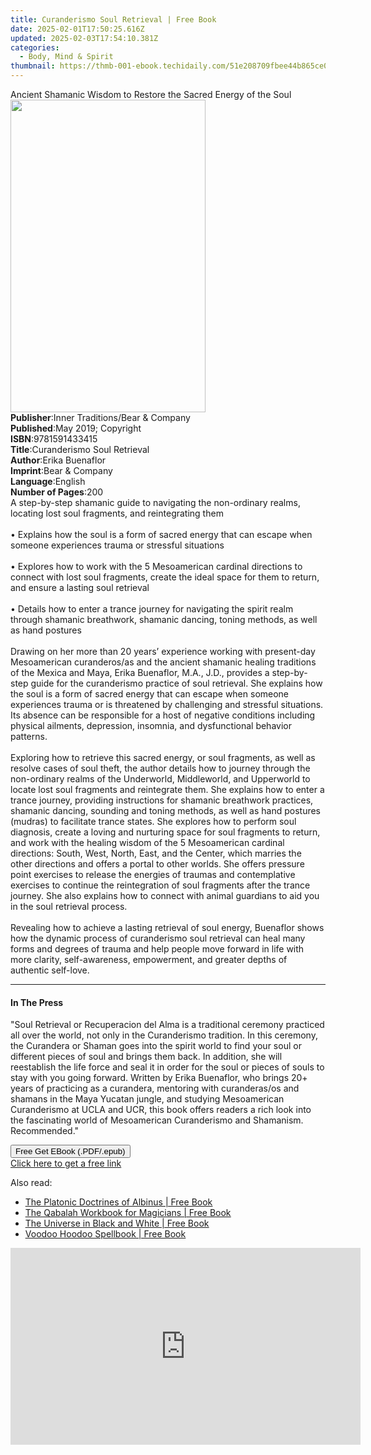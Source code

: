 ```yaml
---
title: Curanderismo Soul Retrieval | Free Book
date: 2025-02-01T17:50:25.616Z
updated: 2025-02-03T17:54:10.381Z
categories:
  - Body, Mind & Spirit
thumbnail: https://thmb-001-ebook.techidaily.com/51e208709fbee44b865ce02ff771ed51578ee401a573874d976459b0dd19d6aa.jpg
---
```

<main id="book-container">
  <div class="flex flex-col">
    <div class="book-brief flex-1 py-6 px-4 sm:p-6 md:py-10 md:px-8">
      <!-- brief-->
      <div class="book-brief-main">
        Ancient Shamanic Wisdom to Restore the Sacred Energy of the Soul
      </div>
    </div>
    <div
      class="book-meta-info flex-1 grid gap-4 col-start-1 col-end-3 row-start-1 sm:mb-6 sm:grid-cols-4 lg:gap-6 lg:col-start-2 lg:row-end-6 lg:row-span-6 lg:mb-0"
    >
      <div
        class="book-meta-info-left place-content-center mt-4 p-4 text-sm leading-6 col-start-2 col-span-2 dark:text-slate-400"
      >
        <img
          class="w-full h-500 object-cover rounded-lg sm:h-255 sm:col-span-2 lg:col-span-full"
          src="https://img-001-ebook.techidaily.com/8b40a37fdeb2b769a90c673a07f4019b18619f63dcfed57897cad41a95f34ce0.jpg"
          alt=""
          width="312"
          height="500"
        />
      </div>
      <div
        class="book-meta-info-right mt-2 col-start-1 row-start-2 col-span-3 self-center"
      >
        <!-- meta data  -->
        <div class="flex flex-col px-4 md:px-8">
          <div class="flex-1">
            <strong>Publisher</strong>:<span class="px-2"
              >Inner Traditions/Bear &amp; Company</span
            >
          </div>
          <div class="flex-1">
            <strong>Published</strong>:<span class="px-2"
              >May 2019; Copyright</span
            >
          </div>
          <div class="flex-1">
            <strong>ISBN</strong>:<span class="px-2">9781591433415</span>
          </div>
          <div class="flex-1">
            <strong>Title</strong>:<span class="px-2"
              >Curanderismo Soul Retrieval</span
            >
          </div>
          <div class="flex-1">
            <strong>Author</strong>:<span class="px-2">Erika Buenaflor</span>
          </div>
          <div class="flex-1">
            <strong>Imprint</strong>:<span class="px-2"
              >Bear &amp; Company</span
            >
          </div>
          <div class="flex-1">
            <strong>Language</strong>:<span class="px-2">English</span>
          </div>
          <div class="flex-1">
            <strong>Number of Pages</strong>:<span class="px-2">200</span>
          </div>
        </div>
      </div>
    </div>
    <div class="book-description flex-1 py-6 px-4 sm:p-6 md:py-10 md:px-8">
      <div class="book-description-main">
        <div accordion-content="" id="description">
          A step-by-step shamanic guide to navigating the non-ordinary realms,
          locating lost soul fragments, and reintegrating them <br /><br />•
          Explains how the soul is a form of sacred energy that can escape when
          someone experiences trauma or stressful situations <br /><br />•
          Explores how to work with the 5 Mesoamerican cardinal directions to
          connect with lost soul fragments, create the ideal space for them to
          return, and ensure a lasting soul retrieval <br /><br />• Details how
          to enter a trance journey for navigating the spirit realm through
          shamanic breathwork, shamanic dancing, toning methods, as well as hand
          postures <br /><br />Drawing on her more than 20 years’ experience
          working with present-day Mesoamerican curanderos/as and the ancient
          shamanic healing traditions of the Mexica and Maya, Erika Buenaflor,
          M.A., J.D., provides a step-by-step guide for the curanderismo
          practice of soul retrieval. She explains how the soul is a form of
          sacred energy that can escape when someone experiences trauma or is
          threatened by challenging and stressful situations. Its absence can be
          responsible for a host of negative conditions including physical
          ailments, depression, insomnia, and dysfunctional behavior patterns.
          <br /><br />Exploring how to retrieve this sacred energy, or soul
          fragments, as well as resolve cases of soul theft, the author details
          how to journey through the non-ordinary realms of the Underworld,
          Middleworld, and Upperworld to locate lost soul fragments and
          reintegrate them. She explains how to enter a trance journey,
          providing instructions for shamanic breathwork practices, shamanic
          dancing, sounding and toning methods, as well as hand postures
          (mudras) to facilitate trance states. She explores how to perform soul
          diagnosis, create a loving and nurturing space for soul fragments to
          return, and work with the healing wisdom of the 5 Mesoamerican
          cardinal directions: South, West, North, East, and the Center, which
          marries the other directions and offers a portal to other worlds. She
          offers pressure point exercises to release the energies of traumas and
          contemplative exercises to continue the reintegration of soul
          fragments after the trance journey. She also explains how to connect
          with animal guardians to aid you in the soul retrieval process.
          <br /><br />Revealing how to achieve a lasting retrieval of soul
          energy, Buenaflor shows how the dynamic process of curanderismo soul
          retrieval can heal many forms and degrees of trauma and help people
          move forward in life with more clarity, self-awareness, empowerment,
          and greater depths of authentic self-love.
        </div>
        <div class="accordion-fader"></div>
      </div>
    </div>
    <div class="book-excerpts flex-1 py-6 px-4 sm:p-6 md:py-10 md:px-8">
      <!-- excerpts-->
      <div class="book-excerpts-main">
        <hr />
        <h4 class="placeholder placeholder-heading">
          <span>In The Press</span>
        </h4>
        <p>
          "Soul Retrieval or Recuperacion del Alma is a traditional ceremony
          practiced all over the world, not only in the Curanderismo tradition.
          In this ceremony, the Curandera or Shaman goes into the spirit world
          to find your soul or different pieces of soul and brings them back. In
          addition, she will reestablish the life force and seal it in order for
          the soul or pieces of souls to stay with you going forward. Written by
          Erika Buenaflor, who brings 20+ years of practicing as a curandera,
          mentoring with curanderas/os and shamans in the Maya Yucatan jungle,
          and studying Mesoamerican Curanderismo at UCLA and UCR, this book
          offers readers a rich look into the fascinating world of Mesoamerican
          Curanderismo and Shamanism. Recommended."
        </p>
      </div>
    </div>
    <div
      class="book-about-author flex-1 py-6 px-4 sm:p-6 md:py-10 md:px-8"
    ></div>
    <div class="book-free-get flex-1 py-6 px-4 sm:p-6 md:py-10 md:px-8">
      <button
        id="btn-free-get"
        class="bg-blue-500 hover:bg-blue-700 text-white font-bold py-2 px-4 rounded"
      >
        Free Get EBook (.PDF/.epub)
      </button>
      <div id="countdown-display" class="px-2 text-lg mt-2"></div>
      <a
        id="free-link"
        class="hidden bg-blue-500 hover:bg-blue-700 text-white font-bold py-2 px-4 rounded"
        href="https://www.ebooks.com/en-us/book/96393668/curanderismo-soul-retrieval/erika-buenaflor/"
        target="_blank"
        >Click here to get a free link</a
      >
    </div>
    <script>
      let countdownTime = 0;
      let countdownInterval = null;
      document
        .getElementById('btn-free-get')
        .addEventListener('click', startCountdown);
      function startCountdown() {
        countdownTime = new Date().getTime() + 60000 * 3;
        countdownInterval = setInterval(updateCountdown, 1000);
        document.getElementById('btn-free-get').disabled = true;
        document
          .getElementById('btn-free-get')
          .classList.add('bg-gray-500', 'cursor-not-allowed');
      }
      function updateCountdown() {
        let currentTime = new Date().getTime();
        let timeLeft = countdownTime - currentTime;
        let secondsLeft = Math.floor(timeLeft / 1000);
        document.getElementById('countdown-display').innerHTML =
          `Remaining time: ${secondsLeft} seconds.`;
        if (secondsLeft <= 0) {
          clearInterval(countdownInterval);
          document.getElementById('btn-free-get').classList.add('hidden');
          document.getElementById('free-link').classList.remove('hidden');
          document.getElementById('countdown-display').innerHTML = '';
        }
      }
    </script>
  </div>
</main>

<ins class="adsbygoogle"
      style="display:block"
      data-ad-client="ca-pub-7571918770474297"
      data-ad-slot="8358498916"
      data-ad-format="auto"
      data-full-width-responsive="true"></ins>
    

<span class="atpl-alsoreadstyle">Also read:</span>
<div><ul>
<li><a href="https://novels-ebooks.techidaily.com/1144823-9781609254827-the-platonic-doctrines-of-albinus/"><u>The Platonic Doctrines of Albinus | Free Book</u></a></li>
<li><a href="https://novels-ebooks.techidaily.com/1144825-9781609258139-the-qabalah-workbook-for-magicians/"><u>The Qabalah Workbook for Magicians | Free Book</u></a></li>
<li><a href="https://novels-ebooks.techidaily.com/1144828-9781938289064-the-universe-in-black-and-white/"><u>The Universe in Black and White | Free Book</u></a></li>
<li><a href="https://novels-ebooks.techidaily.com/1144830-9781609256159-voodoo-hoodoo-spellbook/"><u>Voodoo Hoodoo Spellbook | Free Book</u></a></li>
</ul></div>

<!-- affiliate ads begin -->
<iframe width="560" height="315" src="https://www.youtube.com/embed/6nvb0775GOM?si=peBB_Mo_4zcZFuci" title="YouTube video player" frameborder="0" allow="accelerometer; autoplay; clipboard-write; encrypted-media; gyroscope; picture-in-picture; web-share" referrerpolicy="strict-origin-when-cross-origin" allowfullscreen></iframe>
<!-- affiliate ads end -->

